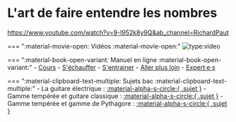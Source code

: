 # L'art de faire entendre les nombres
https://www.youtube.com/watch?v=9-l952k8y9Q&ab_channel=RichardPaut


=== ":material-movie-open: Vidéos :material-movie-open:"
    ![type:video](https://www.youtube.com/embed/9-l952k8y9Q)


=== ":material-book-open-variant: Manuel en ligne :material-book-open-variant:"
    - [Cours](https://www.lelivrescolaire.fr/page/7021246)
    - [S'échauffer](https://www.lelivrescolaire.fr/page/7021259)
    - [S'entrainer](https://www.lelivrescolaire.fr/page/7021267)
    - [Aller plus loin](https://www.lelivrescolaire.fr/page/7021286)
    - [Expert·e·s](https://www.lelivrescolaire.fr/page/7021311)


=== ":material-clipboard-text-multiple: Sujets bac :material-clipboard-text-multiple:"
    - La guitare électrique : [:material-alpha-s-circle:{ .sujet }](/assets/sujets/es/1re/GuitareElectrique-1ereSon-Sujet.pdf)
    - Gamme tempérée et guitare classique : [:material-alpha-s-circle:{ .sujet }](/assets/sujets/es/1re/GammeGuitare-1ereSon-Sujet.pdf)
    - Gamme tempérée et gamme de Pythagore : [:material-alpha-s-circle:{ .sujet }](/assets/sujets/es/1re/Gammes-1ereSon-Sujet-Temp-Pythagore.pdf)
